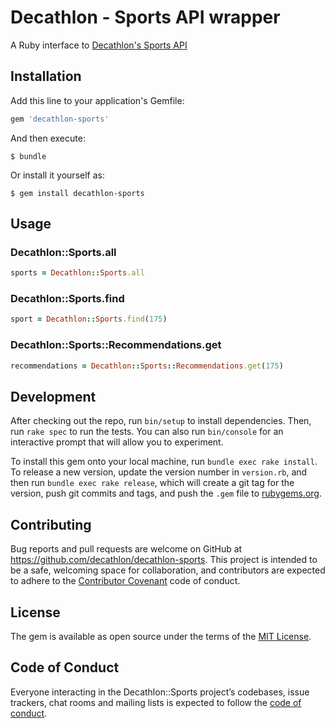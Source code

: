 # Decathlon - Sports API wrapper

A Ruby interface to [Decathlon's Sports API](https://developers.decathlon.com/sports)

## Installation

Add this line to your application's Gemfile:

```ruby
gem 'decathlon-sports'
```

And then execute:

    $ bundle

Or install it yourself as:

    $ gem install decathlon-sports

## Usage

### Decathlon::Sports.all
```ruby
sports = Decathlon::Sports.all
```

### Decathlon::Sports.find
```ruby
sport = Decathlon::Sports.find(175)
```

### Decathlon::Sports::Recommendations.get
```ruby
recommendations = Decathlon::Sports::Recommendations.get(175)
```

## Development

After checking out the repo, run `bin/setup` to install dependencies. Then, run `rake spec` to run the tests. You can also run `bin/console` for an interactive prompt that will allow you to experiment.

To install this gem onto your local machine, run `bundle exec rake install`. To release a new version, update the version number in `version.rb`, and then run `bundle exec rake release`, which will create a git tag for the version, push git commits and tags, and push the `.gem` file to [rubygems.org](https://rubygems.org).

## Contributing

Bug reports and pull requests are welcome on GitHub at https://github.com/decathlon/decathlon-sports. This project is intended to be a safe, welcoming space for collaboration, and contributors are expected to adhere to the [Contributor Covenant](http://contributor-covenant.org) code of conduct.

## License

The gem is available as open source under the terms of the [MIT License](https://opensource.org/licenses/MIT).

## Code of Conduct

Everyone interacting in the Decathlon::Sports project’s codebases, issue trackers, chat rooms and mailing lists is expected to follow the [code of conduct](https://github.com/decathlon/decathlon-sports/blob/master/CODE_OF_CONDUCT.md).
